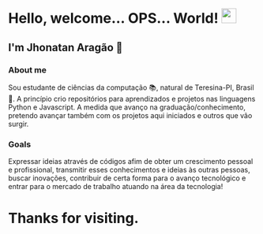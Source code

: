 # Hello, welcome... OPS... World! <img src=https://github.com/TheDudeThatCode/TheDudeThatCode/blob/db8f1cbd38ac0ae2a08f36f961096dbd59a02393/Assets/Earth.gif width="30">


## I'm Jhonatan Aragão 👋

### About me
Sou estudante de ciências da computação 📚, natural de Teresina-PI, Brasil 📍. A princípio crio repositórios para aprendizados e projetos nas linguagens Python e Javascript. A medida que avanço na graduação/conhecimento, pretendo avançar também com os projetos aqui iniciados e outros que vão surgir.

### Goals
Expressar ideias através de códigos afim de obter um crescimento pessoal e profissional, transmitir esses conhecimentos e ideias às outras pessoas, buscar inovações, contribuir de certa forma para o avanço tecnológico e entrar para o mercado de trabalho atuando na área da tecnologia! 

# Thanks for visiting.

